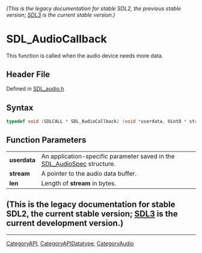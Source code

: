 ###### (This is the legacy documentation for stable SDL2, the previous stable version; [SDL3](https://wiki.libsdl.org/SDL3/) is the current stable version.)
# SDL_AudioCallback

This function is called when the audio device needs more data.

## Header File

Defined in [SDL_audio.h](https://github.com/libsdl-org/SDL/blob/SDL2/include/SDL_audio.h)

## Syntax

```c
typedef void (SDLCALL * SDL_AudioCallback) (void *userdata, Uint8 * stream, int len);
```

## Function Parameters

|              |                                                                                          |
| ------------ | ---------------------------------------------------------------------------------------- |
| **userdata** | An application-specific parameter saved in the [SDL_AudioSpec](SDL_AudioSpec) structure. |
| **stream**   | A pointer to the audio data buffer.                                                      |
| **len**      | Length of **stream** in bytes.                                                           |

## (This is the legacy documentation for stable SDL2, the current stable version; [SDL3](https://wiki.libsdl.org/SDL3/) is the current development version.)



----
[CategoryAPI](CategoryAPI), [CategoryAPIDatatype](CategoryAPIDatatype), [CategoryAudio](CategoryAudio)

